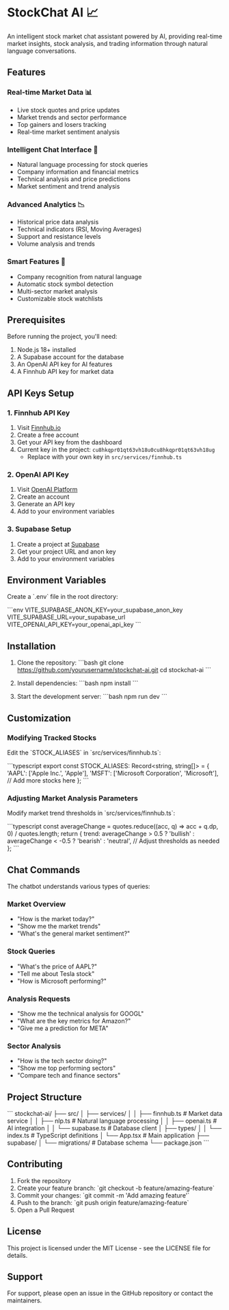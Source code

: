 # StockChat AI 📈

An intelligent stock market chat assistant powered by AI, providing real-time market insights, stock analysis, and trading information through natural language conversations.

## Features

### Real-time Market Data 📊
- Live stock quotes and price updates
- Market trends and sector performance
- Top gainers and losers tracking
- Real-time market sentiment analysis

### Intelligent Chat Interface 🤖
- Natural language processing for stock queries
- Company information and financial metrics
- Technical analysis and price predictions
- Market sentiment and trend analysis

### Advanced Analytics 📉
- Historical price data analysis
- Technical indicators (RSI, Moving Averages)
- Support and resistance levels
- Volume analysis and trends

### Smart Features 🎯
- Company recognition from natural language
- Automatic stock symbol detection
- Multi-sector market analysis
- Customizable stock watchlists

## Prerequisites

Before running the project, you'll need:

1. Node.js 18+ installed
2. A Supabase account for the database
3. An OpenAI API key for AI features
4. A Finnhub API key for market data

## API Keys Setup

### 1. Finnhub API Key
1. Visit [Finnhub.io](https://finnhub.io)
2. Create a free account
3. Get your API key from the dashboard
4. Current key in the project: `cu8hkqpr01qt63vh18u0cu8hkqpr01qt63vh18ug`
   - Replace with your own key in `src/services/finnhub.ts`

### 2. OpenAI API Key
1. Visit [OpenAI Platform](https://platform.openai.com)
2. Create an account
3. Generate an API key
4. Add to your environment variables

### 3. Supabase Setup
1. Create a project at [Supabase](https://supabase.com)
2. Get your project URL and anon key
3. Add to your environment variables

## Environment Variables

Create a \`.env\` file in the root directory:

\`\`\`env
VITE_SUPABASE_ANON_KEY=your_supabase_anon_key
VITE_SUPABASE_URL=your_supabase_url
VITE_OPENAI_API_KEY=your_openai_api_key
\`\`\`

## Installation

1. Clone the repository:
\`\`\`bash
git clone https://github.com/yourusername/stockchat-ai.git
cd stockchat-ai
\`\`\`

2. Install dependencies:
\`\`\`bash
npm install
\`\`\`

3. Start the development server:
\`\`\`bash
npm run dev
\`\`\`

## Customization

### Modifying Tracked Stocks

Edit the \`STOCK_ALIASES\` in \`src/services/finnhub.ts\`:

\`\`\`typescript
export const STOCK_ALIASES: Record<string, string[]> = {
  'AAPL': ['Apple Inc.', 'Apple'],
  'MSFT': ['Microsoft Corporation', 'Microsoft'],
  // Add more stocks here
};
\`\`\`

### Adjusting Market Analysis Parameters

Modify market trend thresholds in \`src/services/finnhub.ts\`:

\`\`\`typescript
const averageChange = quotes.reduce((acc, q) => acc + q.dp, 0) / quotes.length;
return {
  trend: averageChange > 0.5 ? 'bullish' : averageChange < -0.5 ? 'bearish' : 'neutral',
  // Adjust thresholds as needed
};
\`\`\`

## Chat Commands

The chatbot understands various types of queries:

### Market Overview
- "How is the market today?"
- "Show me the market trends"
- "What's the general market sentiment?"

### Stock Queries
- "What's the price of AAPL?"
- "Tell me about Tesla stock"
- "How is Microsoft performing?"

### Analysis Requests
- "Show me the technical analysis for GOOGL"
- "What are the key metrics for Amazon?"
- "Give me a prediction for META"

### Sector Analysis
- "How is the tech sector doing?"
- "Show me top performing sectors"
- "Compare tech and finance sectors"

## Project Structure

\`\`\`
stockchat-ai/
├── src/
│   ├── services/
│   │   ├── finnhub.ts    # Market data service
│   │   ├── nlp.ts        # Natural language processing
│   │   ├── openai.ts     # AI integration
│   │   └── supabase.ts   # Database client
│   ├── types/
│   │   └── index.ts      # TypeScript definitions
│   └── App.tsx           # Main application
├── supabase/
│   └── migrations/       # Database schema
└── package.json
\`\`\`

## Contributing

1. Fork the repository
2. Create your feature branch: \`git checkout -b feature/amazing-feature\`
3. Commit your changes: \`git commit -m 'Add amazing feature'\`
4. Push to the branch: \`git push origin feature/amazing-feature\`
5. Open a Pull Request

## License

This project is licensed under the MIT License - see the LICENSE file for details.

## Support

For support, please open an issue in the GitHub repository or contact the maintainers.